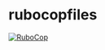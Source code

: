 # rubocopfiles

[![RuboCop](https://github.com/hjwylde/rubocopfiles/actions/workflows/rubocop.yml/badge.svg)](https://github.com/hjwylde/rubocopfiles/actions/workflows/rubocop.yml)
